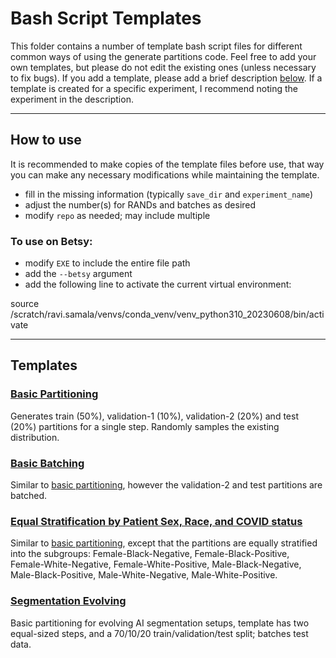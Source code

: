 # Bash Script Templates
This folder contains a number of template bash script files for different common ways of using the generate partitions code. Feel free to add your own templates, but please do not edit the existing ones (unless necessary to fix bugs). If you add a template, please add a brief description [below](#templates). If a template is created for a specific experiment, I recommend noting the experiment in the description.

---
## How to use
It is recommended to make copies of the template files before use, that way you can make any necessary modifications while maintaining the template.
- fill in the missing information (typically `save_dir` and `experiment_name`) 
- adjust the number(s) for RANDs and batches as desired
- modify `repo` as needed; may include multiple
### To use on Betsy:
- modify `EXE` to include the entire file path
- add the `--betsy` argument
- add the following line to activate the current virtual environment:

source /scratch/ravi.samala/venvs/conda_venv/venv_python310_20230608/bin/activate

---
## Templates

### [Basic Partitioning](basic_partitioning.sh)
Generates train (50%), validation-1 (10%), validation-2 (20%) and test (20%) partitions for a single step. Randomly samples the existing distribution.

### [Basic Batching](basic_batching.sh)
Similar to [basic partitioning](#basic-partitioningbasicpartitioningsh), however the validation-2 and test partitions are batched.
### [Equal Stratification by Patient Sex, Race, and COVID status](equal_strat_sex_race_COVID.sh)
Similar to [basic partitioning](#basic-partitioningbasicpartitioningsh), except that the partitions are equally stratified into the subgroups: Female-Black-Negative, Female-Black-Positive, Female-White-Negative, Female-White-Positive, Male-Black-Negative, Male-Black-Positive, Male-White-Negative, Male-White-Positive.

### [Segmentation Evolving](segmentation_evolving.sh)
Basic partitioning for evolving AI segmentation setups, template has two equal-sized steps, and a 70/10/20 train/validation/test split; batches test data.



